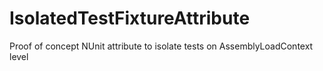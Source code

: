 # IsolatedTestFixtureAttribute
Proof of concept NUnit attribute to isolate tests on AssemblyLoadContext level
